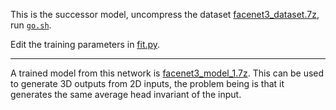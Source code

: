 This is the successor model, uncompress the dataset [facenet3_dataset.7z](facenet3_dataset.7z), run [`go.sh`](go.sh).

Edit the training parameters in [fit.py](https://github.com/mrbid/FaceTo3D/blob/main/facenet3/fit.py#L16).

---

A trained model from this network is [facenet3_model_1.7z](facenet3_model_1.7z). This can be used to generate 3D outputs from 2D inputs, the problem being is that it generates the same average head invariant of the input.
